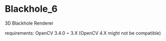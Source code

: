 # Blackhole_6
 3D Blackhole Renderer


requirements: OpenCV 3.4.0 ~ 3.X (OpenCV 4.X might not be compatible)
